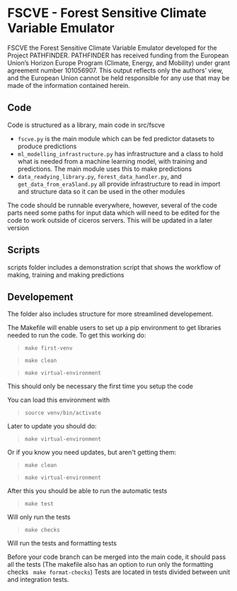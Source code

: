 # FSCVE - Forest Sensitive Climate Variable Emulator

FSCVE the Forest Sensitive Climate Variable Emulator developed for the Project PATHFINDER.
PATHFINDER has received funding from the European Union’s Horizon Europe Program 
(Climate, Energy, and Mobility) under grant agreement number 101056907. 
This output reflects only the authors’ view, and the European Union cannot be held 
responsible for any use that may be made of the information contained herein.


## Code

Code is structured as a library, main code in src/fscve
- `fscve.py` is the main module which can be fed predictor datasets to produce predictions
- `ml_modelling_infrastructure.py` has infrastructure and a class to hold what is needed from a machine learning model, with training and predictions. The main module uses this to make predictions
- `data_readying_library.py`, `forest_data_handler.py`, and `get_data_from_era5land.py` all provide infrastructure to
read in import and structure data so it can be used in the other modules

The code should be runnable everywhere, however, several of the code parts need some paths for input data which will need to be edited for the code to work outside of ciceros servers. This will be updated in a later version

## Scripts
scripts folder includes a demonstration script that shows the workflow of making, training and making predictions

## Developement
The folder also includes structure for more streamlined developement. 

The Makefile will enable users to set up a pip environment to get libraries needed to run the code.
To get this working do: 
> <code>make first-venv</code>

> <code>make clean</code>

> <code>make virtual-environment</code>

This should only be necessary the first time you setup the code

You can load this environment with
> <code>source venv/bin/activate</code>

Later to update you should do:
> <code>make virtual-environment</code>

Or if you know you need updates, but aren't getting them:
> <code>make clean</code>

> <code>make virtual-environment</code>

After this you should be able to run the automatic tests
> <code>make test</code>

Will only run the tests
> <code>make checks</code>

Will run the tests and formatting tests

Before your code branch can be merged into the main code, it should pass all the tests
(The makefile also has an option to run only the formatting checks ` make format-checks`)
Tests are located in tests divided between unit and integration tests.